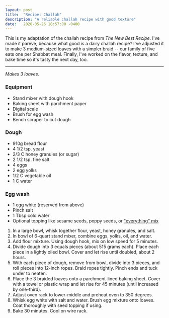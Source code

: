 ```yaml
---
layout: post
title:  "Recipe: Challah"
description: "A reliable challah recipe with good texture"
date:   2020-05-26 18:57:00 -0400
---
```


This is my adaptation of the challah recipe from _The New Best Recipe_. I've made it pareve, because what good is a dairy challah recipe? I've adjusted it to make 3 medium-sized loaves with a simpler braid -- our family of five eats one per Shabbat meal. Finally, I've worked on the flavor, texture, and bake time so it's tasty the next day, too.

---

_Makes 3 loaves._

### Equipment

* Stand mixer with dough hook
* Baking sheet with parchment paper
* Digital scale
* Brush for egg wash
* Bench scraper to cut dough

### Dough

* 910g bread flour
* 4 1/2 tsp. yeast
* 2/3 C honey granules (or sugar)
* 2 1/2 tsp. fine salt
* 4 eggs
* 2 egg yolks
* 1/2 C vegetable oil
* 1 C water

### Egg wash

* 1 egg white (reserved from above)
* Pinch salt
* 1 Tbsp cold water
* Optional topping like sesame seeds, poppy seeds, or ["everything" mix](https://shop.kingarthurflour.com/items/everything-bagel-topping-8-oz)

1. In a large bowl, whisk together flour, yeast, honey granules, and salt.
1. In bowl of 6-quart stand mixer, combine eggs, yolks, oil, and water.
1. Add flour mixture. Using dough hook, mix on low speed for 5 minutes.
1. Divide dough into 3 equals pieces (about 515 grams each). Place each piece in a lightly oiled bowl. Cover and let rise until doubled, about 2 hours.
1. With each piece of dough, remove from bowl, divide into 3 pieces, and roll pieces into 12-inch ropes. Braid ropes tightly. Pinch ends and tuck under to neaten.
1. Place the 3 braided loaves onto a parchment-lined baking sheet. Cover with a towel or plastic wrap and let rise for 45 minutes (until increased by one-third).
1. Adjust oven rack to lower-middle and preheat oven to 350 degrees.
1. Whisk egg white with salt and water. Brush egg mixture onto loaves. Coat thoroughly with seed topping if using.
1. Bake 30 minutes. Cool on wire rack.